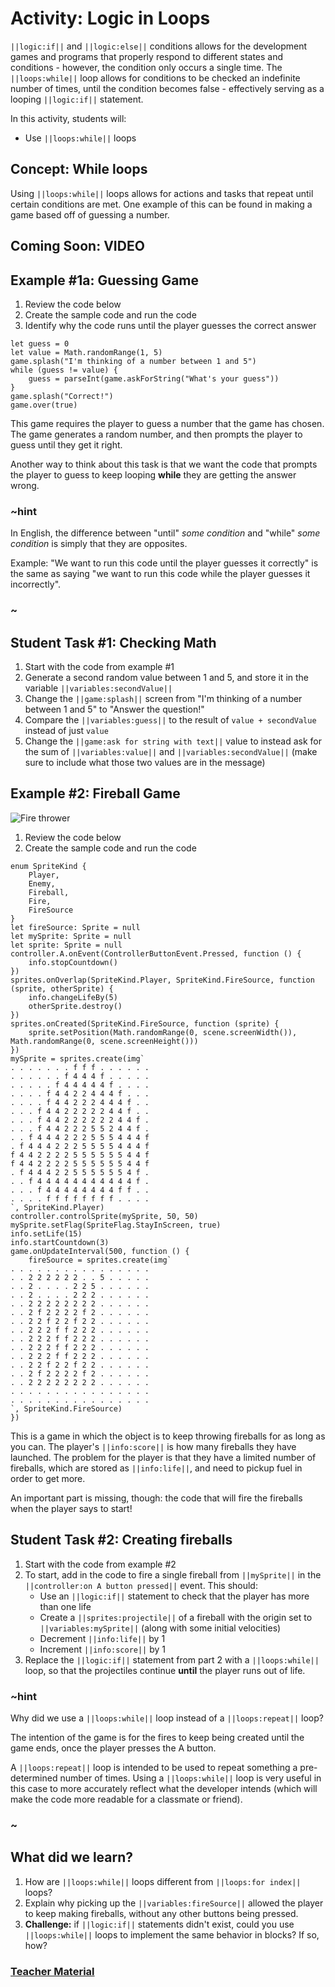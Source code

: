 # Activity: Logic in Loops

`||logic:if||` and `||logic:else||` conditions allows for the development games and programs that properly respond to different states and conditions - however, the condition only occurs a single time. The `||loops:while||` loop allows for conditions to be checked an indefinite number of times, until the condition becomes false - effectively serving as a looping `||logic:if||` statement.

In this activity, students will:

* Use `||loops:while||` loops

## Concept: While loops

Using `||loops:while||` loops allows for actions and tasks that repeat until certain conditions are met. One example of this can be found in making a game based off of guessing a number.

## Coming Soon: VIDEO

## Example #1a: Guessing Game

1. Review the code below
2. Create the sample code and run the code
3. Identify why the code runs until the player guesses the correct answer

```blocks
let guess = 0
let value = Math.randomRange(1, 5)
game.splash("I'm thinking of a number between 1 and 5")
while (guess != value) {
    guess = parseInt(game.askForString("What's your guess"))
}
game.splash("Correct!")
game.over(true)
```

This game requires the player to guess a number that the game has chosen. The game generates a random number, and then prompts the player to guess until they get it right.

Another way to think about this task is that we want the code that prompts the player to guess to keep looping **while** they are getting the answer wrong.

### ~hint

In English, the difference between "until" *some condition* and "while" *some condition* is simply that they are opposites.

Example: "We want to run this code until the player guesses it correctly" is the same as saying "we want to run this code while the player guesses it incorrectly".

### ~

## Student Task #1: Checking Math

1. Start with the code from example #1
2. Generate a second random value between 1 and 5, and store it in the variable `||variables:secondValue||`
3. Change the `||game:splash||` screen from "I'm thinking of a number between 1 and 5" to "Answer the question!"
4. Compare the `||variables:guess||` to the result of `value + secondValue` instead of just `value`
5. Change the `||game:ask for string with text||` value to instead ask for the sum of `||variables:value||` and `||variables:secondValue||` (make sure to include what those two values are in the message)

## Example #2: Fireball Game

![Fire thrower](/static/courses/advanced-blocks/logic/fire-shooter.gif)

1. Review the code below
2. Create the sample code and run the code

```blocks
enum SpriteKind {
    Player,
    Enemy,
    Fireball,
    Fire,
    FireSource
}
let fireSource: Sprite = null
let mySprite: Sprite = null
let sprite: Sprite = null
controller.A.onEvent(ControllerButtonEvent.Pressed, function () {
    info.stopCountdown()
})
sprites.onOverlap(SpriteKind.Player, SpriteKind.FireSource, function (sprite, otherSprite) {
    info.changeLifeBy(5)
    otherSprite.destroy()
})
sprites.onCreated(SpriteKind.FireSource, function (sprite) {
    sprite.setPosition(Math.randomRange(0, scene.screenWidth()), Math.randomRange(0, scene.screenHeight()))
})
mySprite = sprites.create(img`
. . . . . . . f f f . . . . . . 
. . . . . . f 4 4 4 f . . . . . 
. . . . . f 4 4 4 4 4 f . . . . 
. . . . f 4 4 2 2 4 4 4 f . . . 
. . . . f 4 4 2 2 2 4 4 4 f . . 
. . . f 4 4 2 2 2 2 2 4 4 f . . 
. . . f 4 4 2 2 2 2 2 2 4 4 f . 
. . . f 4 4 2 2 2 5 5 2 4 4 f . 
. . f 4 4 4 2 2 2 5 5 5 4 4 4 f 
. f 4 4 4 2 2 2 5 5 5 5 4 4 4 f 
f 4 4 2 2 2 2 5 5 5 5 5 5 4 4 f 
f 4 4 2 2 2 2 5 5 5 5 5 5 4 4 f 
. f 4 4 4 2 2 5 5 5 5 5 5 4 f . 
. . f 4 4 4 4 4 4 4 4 4 4 4 f . 
. . . f 4 4 4 4 4 4 4 4 f f . . 
. . . . f f f f f f f f . . . . 
`, SpriteKind.Player)
controller.controlSprite(mySprite, 50, 50)
mySprite.setFlag(SpriteFlag.StayInScreen, true)
info.setLife(15)
info.startCountdown(3)
game.onUpdateInterval(500, function () {
    fireSource = sprites.create(img`
. . . . . . . . . . . . . . . . 
. . 2 2 2 2 2 2 . . 5 . . . . . 
. . 2 . . . . 2 2 5 . . . . . . 
. . 2 . . . . 2 2 2 . . . . . . 
. . 2 2 2 2 2 2 2 2 . . . . . . 
. . 2 f 2 2 2 2 f 2 . . . . . . 
. . 2 2 f 2 2 f 2 2 . . . . . . 
. . 2 2 2 f f 2 2 2 . . . . . . 
. . 2 2 2 f f 2 2 2 . . . . . . 
. . 2 2 2 f f 2 2 2 . . . . . . 
. . 2 2 2 f f 2 2 2 . . . . . . 
. . 2 2 f 2 2 f 2 2 . . . . . . 
. . 2 f 2 2 2 2 f 2 . . . . . . 
. . 2 2 2 2 2 2 2 2 . . . . . . 
. . . . . . . . . . . . . . . . 
. . . . . . . . . . . . . . . . 
`, SpriteKind.FireSource)
})
```

This is a game in which the object is to keep throwing fireballs for as long as you can. The player's `||info:score||` is how many fireballs they have launched. The problem for the player is that they have a limited number of fireballs, which are stored as `||info:life||`, and need to pickup fuel in order to get more.

An important part is missing, though: the code that will fire the fireballs when the player says to start!

## Student Task #2: Creating fireballs

1. Start with the code from example #2
2. To start, add in the code to fire a single fireball from `||mySprite||` in the `||controller:on A button pressed||` event. This should: 
    * Use an `||logic:if||` statement to check that the player has more than one life
    * Create a `||sprites:projectile||` of a fireball with the origin set to `||variables:mySprite||` (along with some initial velocities)
    * Decrement `||info:life||` by 1
    * Increment `||info:score||` by 1
3. Replace the `||logic:if||` statement from part 2 with a `||loops:while||` loop, so that the projectiles continue **until** the player runs out of life.

### ~hint

Why did we use a `||loops:while||` loop instead of a `||loops:repeat||` loop?

The intention of the game is for the fires to keep being created until the game ends, once the player presses the A button.

A `||loops:repeat||` loop is intended to be used to repeat something a pre-determined number of times. Using a `||loops:while||` loop is very useful in this case to more accurately reflect what the developer intends (which will make the code more readable for a classmate or friend).

### ~

## What did we learn?

1. How are `||loops:while||` loops different from `||loops:for index||` loops?
2. Explain why picking up the `||variables:fireSource||` allowed the player to keep making fireballs, without any other buttons being pressed.
3. **Challenge:** if `||logic:if||` statements didn't exist, could you use `||loops:while||` loops to implement the same behavior in blocks? If so, how?

### [Teacher Material](/courses/advanced-blocks/about/teachers)